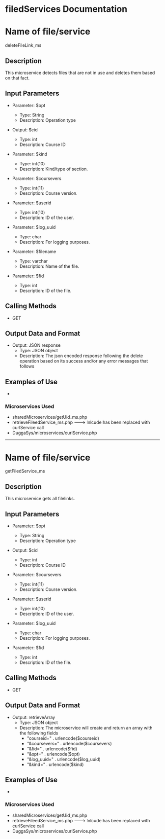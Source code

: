 # filedServices Documentation

# Name of file/service
deleteFileLink_ms

## Description
This microservice detects files that are not in use and deletes them based on that fact.

## Input Parameters
- Parameter: $opt
   - Type: String
   - Description: Operation type

- Output: $cid
   - Type: int
   - Description: Course ID

- Parameter: $kind
   - Type: int(10)
   - Description: Kind/type of section.

- Parameter: $coursevers
   - Type: int(11)
   - Description: Course version.

- Parameter: $userid
   - Type: int(10)
   - Description: ID of the user.

- Parameter: $log_uuid
   - Type: char
   - Description: For logging purposes.

- Parameter: $filename
   - Type: varchar
   - Description: Name of the file.

- Parameter: $fid
   - Type: int
   - Description: ID of the file.

## Calling Methods
- GET


## Output Data and Format
- Output: JSON response
   - Type: JSON object
   - Description: The json encoded response following the delete operation based on its success and/or any error messages that follows


## Examples of Use
- 

### Microservices Used
- sharedMicroservices/getUid_ms.php
- retrieveFileedService_ms.php ---> Inlcude has been replaced with curlService call
- DuggaSys/microservices/curlService.php

---

# Name of file/service
getFiledService_ms

## Description
This microservice gets all filelinks.

## Input Parameters
- Parameter: $opt
   - Type: String
   - Description: Operation type

- Output: $cid
   - Type: int
   - Description: Course ID

- Parameter: $coursevers
   - Type: int(11)
   - Description: Course version.

- Parameter: $userid
   - Type: int(10)
   - Description: ID of the user.

- Parameter: $log_uuid
   - Type: char
   - Description: For logging purposes.

- Parameter: $fid
   - Type: int
   - Description: ID of the file.

## Calling Methods
- GET


## Output Data and Format
- Output: retrieveArray
   - Type: JSON object
   - Description: The microservice will create and return an array with the following fields     
        - "courseid=" . urlencode($courseid)
        - "&coursevers=" . urlencode($coursevers) 
        - "&fid=" . urlencode($fid) 
        - "&opt=" . urlencode($opt)
        - "&log_uuid=" . urlencode($log_uuid) 
        - "&kind=" . urlencode($kind)


## Examples of Use
- 

### Microservices Used
- sharedMicroservices/getUid_ms.php
- retrieveFileedService_ms.php ---> Inlcude has been replaced with curlService call
- DuggaSys/microservices/curlService.php